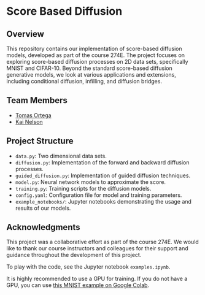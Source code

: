 # Score Based Diffusion

## Overview
This repository contains our implementation of score-based diffusion models, developed as part of the course 274E. The project focuses on exploring score-based diffusion processes on 2D data sets, specifically MNIST and CIFAR-10. Beyond the standard score-based diffusion generative models, we look at various applications and extensions, including conditional diffusion, infilling, and diffusion bridges.

## Team Members
- [Tomas Ortega](https://github.com/TomasOrtega)
- [Kai Nelson](https://github.com/KaiTyrusNelson)

## Project Structure
- `data.py`: Two dimensional data sets.
- `diffusion.py`: Implementation of the forward and backward diffusion processes.
- `guided_diffusion.py`: Implementation of guided diffusion techniques.
- `model.py`: Neural network models to approximate the score.
- `training.py`: Training scripts for the diffusion models.
- `config.yaml`: Configuration file for model and training parameters.
- `example_notebooks/`: Jupyter notebooks demonstrating the usage and results of our models.

## Acknowledgments
This project was a collaborative effort as part of the course 274E. We would like to thank our course instructors and colleagues for their support and guidance throughout the development of this project.

To play with the code, see the Jupyter notebook `examples.ipynb`.

It is highly recommended to use a GPU for training. If you do not have a GPU, you can use [this MNIST example on Google Colab](https://colab.research.google.com/drive/1e2G_uPZiRbOl2s9oCuVhSptL_Qgb4nLy?usp=sharing).
